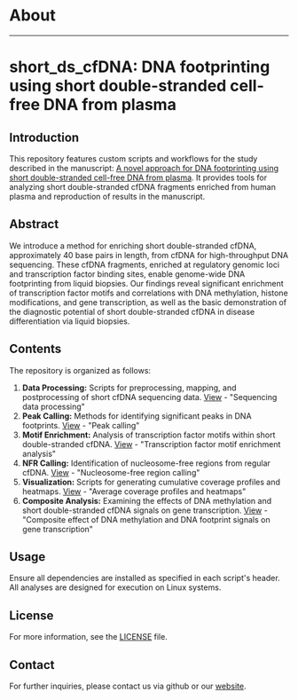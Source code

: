 # About 
---
# short_ds_cfDNA: DNA footprinting using short double-stranded cell-free DNA from plasma

## Introduction
This repository features custom scripts and workflows for the study described in the manuscript: [A novel approach for DNA footprinting using short double-stranded cell-free DNA from plasma](https://www.biorxiv.org/content/10.1101/2024.02.09.579588v1.full). It provides tools for analyzing short double-stranded cfDNA fragments enriched from human plasma and reproduction of results in the manuscript.

## Abstract
We introduce a method for enriching short double-stranded cfDNA, approximately 40 base pairs in length, from cfDNA for high-throughput DNA sequencing. These cfDNA fragments, enriched at regulatory genomic loci and transcription factor binding sites, enable genome-wide DNA footprinting from liquid biopsies. Our findings reveal significant enrichment of transcription factor motifs and correlations with DNA methylation, histone modifications, and gene transcription, as well as the basic demonstration of the diagnostic potential of short double-stranded cfDNA in disease differentiation via liquid biopsies.

## Contents
The repository is organized as follows:
1. **Data Processing:** Scripts for preprocessing, mapping, and postprocessing of short cfDNA sequencing data. [View](https://github.com/janmueller17/short_ds_cfDNA/tree/main/map_and_process) - "Sequencing data processing"
2. **Peak Calling:** Methods for identifying significant peaks in DNA footprints. [View](https://github.com/janmueller17/short_ds_cfDNA/tree/main/peak_calling) - "Peak calling"
3. **Motif Enrichment:** Analysis of transcription factor motifs within short double-stranded cfDNA. [View](https://github.com/janmueller17/short_ds_cfDNA/tree/main/transcription_factor_motif_analyses) - "Transcription factor motif enrichment analysis"
4. **NFR Calling:** Identification of nucleosome-free regions from regular cfDNA. [View](https://github.com/janmueller17/short_ds_cfDNA/tree/main/nucleosome_free_regions) - "Nucleosome-free region calling"
5. **Visualization:** Scripts for generating cumulative coverage profiles and heatmaps. [View](https://github.com/janmueller17/short_ds_cfDNA/tree/main/average_coverage_analyses) - "Average coverage profiles and heatmaps"
6. **Composite Analysis:** Examining the effects of DNA methylation and short double-stranded cfDNA signals on gene transcription. [View](https://github.com/janmueller17/short_ds_cfDNA/tree/main/composite_effects_short_methyl) - "Composite effect of DNA methylation and DNA footprint signals on gene transcription"

## Usage
Ensure all dependencies are installed as specified in each script's header. All analyses are designed for execution on Linux systems.

## License
For more information, see the [LICENSE](./LICENSE) file.

## Contact
For further inquiries, please contact us via github or our [website](https://www.igb.fraunhofer.de/en/research/in-vitro-diagnostics.html).

